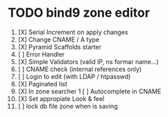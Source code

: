 TODO bind9 zone editor
======================

1. [X] Serial Increment on apply changes
1. [X] Change CNAME / A type
1. [X] Pyramid Scaffolds starter
1. [ ] Error Handler
1. [X] Simple Validators (valid IP, ns formar name...)
1. [ ] CNAME check (internal references only)
1. [ ] Login to edit (with LDAP / htpasswd)
1. [X] Paginated list
1. [X] In zone searcher
1  [ ] Autocomplete in CNAME
1. [X] Set appropiate Look & feel
1. [ ] lock db file zone when is saving
